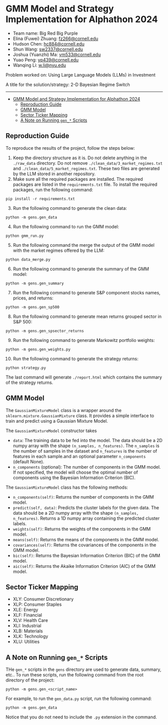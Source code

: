 # GMM Model and Strategy Implementation for Alphathon 2024

- Team name: Big Red Big Purple
- Elina (Fuwei) Zhuang: fz266@cornell.edu
- Hudson Chen: hc884@cornell.edu
- Shun Wang: sw2337@cornell.edu
- Joshua (Yuanzhi) Ma: ym533@cornell.edu
- Yuao Peng: yp439@cornell.edu
- Wanqing Li: w.li@nyu.edu

Problem worked on: Using Large Language Models (LLMs) in Investment

A title for the solution/strategy: 2-D Bayesian Regime Switch

---
- [GMM Model and Strategy Implementation for Alphathon 2024](#gmm-model-and-strategy-implementation-for-alphathon-2024)
  - [Reproduction Guide](#reproduction-guide)
  - [GMM Model](#gmm-model)
  - [Sector Ticker Mapping](#sector-ticker-mapping)
  - [A Note on Running `gen_*` Scripts](#a-note-on-running-gen_-scripts)


## Reproduction Guide
To reproduce the results of the project, follow the steps below:
1. Keep the directory structure as it is. Do not delete anything in the `./raw_data` directory. Do not remove `./clean_data/3_market_regimes.txt` and `./clean_data/5_market_regimes.txt`. These two files are generated by the LLM stored in another repository.
2. Make sure all the required packages are installed. The required packages are listed in the `requirements.txt` file. To install the required packages, run the following command:
```
pip install -r requirements.txt
```
3. Run the following command to generate the clean data:
```
python -m gens.gen_data
```
4. Run the following command to run the GMM model:
```
python gmm_run.py
```
5. Run the following command the merge the output of the GMM model with the market regimes offered by the LLM:
```
python data_merge.py
```
6. Run the following command to generate the summary of the GMM model:
```
python -m gens.gen_summary
```
7. Run the following command to generate S&P component stocks names, prices, and returns:
```
python -m gens.gen_sp500
```
8. Run the following command to generate mean returns grouped sector in S&P 500:
```
python -m gens.gen_spsector_returns
```
9.  Run the following command to generate Markowitz portfolio weights:
```
python -m gens.gen_weights.py 
```
10. Run the following command to generate the strategy returns:
```
python strategy.py
```

The last command will generate `./report.html` which contains the summary of the strategy returns.

## GMM Model

The `GaussianMixtureModel` class is a wrapper around the `sklearn.mixture.GaussianMixture` class. It provides a simple interface to train and predict using a Gaussian Mixture Model.

The `GaussianMixtureModel` constructor takes
- `data`: The training data to be fed into the model. The data should be a 2D numpy array with the shape `(n_samples, n_features)`. The `n_samples` is the number of samples in the dataset and `n_features` is the number of features in each sample.and an optional parameter `n_components` (default None).  
- `n_components` (optional): The number of components in the GMM model. If not specified, the model will choose the optimal number of components using the Bayesian Information Criterion (BIC).
  
The `GaussianMixtureModel` class has the following methods:
- `n_components(self)`: Returns the number of components in the GMM model.
- `predict(self, data)`: Predicts the cluster labels for the given data. The data should be a 2D numpy array with the shape `(n_samples, n_features)`. Returns a 1D numpy array containing the predicted cluster labels.
- `weights(self)`: Returns the weights of the components in the GMM model.
- `means(self)`: Returns the means of the components in the GMM model.
- `covariances(self)`: Returns the covariances of the components in the GMM model.
- `bic(self)`: Returns the Bayesian Information Criterion (BIC) of the GMM model.
- `aic(self)`: Returns the Akaike Information Criterion (AIC) of the GMM model.

## Sector Ticker Mapping
- XLY: Consumer Discretionary
- XLP: Consumer Staples
- XLE: Energy 
- XLF: Financial
- XLV: Health Care
- XLI: Industrial
- XLB: Materials
- XLK: Technology
- XLU: Utilities


## A Note on Running `gen_*` Scripts
THe `gen_*` scripts in the `gens` directory are used to generate data, summary, etc.. To run these scripts, run the following command from the root directory of the project:
```
python -m gens.gen_<script_name>
```

For example, to run the `gen_data.py` script, run the following command:
```
python -m gens.gen_data
```
Notice that you do not need to include the `.py` extension in the command.